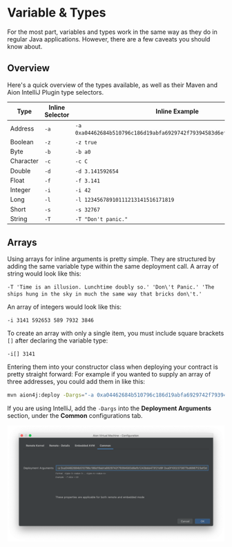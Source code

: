 # Variable & Types

For the most part, variables and types work in the same way as they do in regular Java applications. However, there are a few caveats you should know about.

## Overview

Here's a quick overview of the types available, as well as their Maven and Aion IntelliJ Plugin type selectors.

| Type | Inline Selector | Inline Example |
| ---- | -------- | ------- |
| Address | `-a` | `-a 0xa04462684b510796c186d19abfa6929742f79394583d6efb1243bbb473f21d9f` |
| Boolean | `-z` | `-z true` |
| Byte | `-b` | `-b a0` |
| Character | `-c` | `-c C` |
| Double | `-d` | `-d 3.141592654` |
| Float | `-f` | `-f 3.141` |
| Integer | `-i` | `-i 42` |
| Long | `-l` | `-l 12345678910111213141516171819` |
| Short | `-s` | `-s 32767` |
| String | `-T` | `-T "Don't panic."` |

## Arrays

Using arrays for inline arguments is pretty simple. They are structured by adding the same variable type within the same deployment call. A array of string would look like this:

```text
-T 'Time is an illusion. Lunchtime doubly so.' 'Don\'t Panic.' 'The ships hung in the sky in much the same way that bricks don\'t.'
```

An array of integers would look like this:

```text
-i 3141 592653 589 7932 3846
```

To create an array with only a single item, you must include square brackets `[]` after declaring the variable type:

```text
-i[] 3141
```

Entering them into your constructor class when deploying your contract is pretty straight forward: For example if you wanted to supply an array of three addresses, you could add them in like this:

```bash
mvn aion4j:deploy -Dargs="-a 0xa04462684b510796c186d19abfa6929742f79394583d6efb1243bbb473f21d9f 0xa0f1002373877bd6987f23af0daa97f5d886d591cf308408cb396eda44f3456e 0xa08ff81385e37fa8a7a3ab045ac0d25187fdfbae58ae54cc5ab44d90cdac6648"
```

If you are using IntelliJ, add the `-Dargs` into the **Deployment Arguments** section, under the **Common** configurations tab.

![Array Deployment Arguments](/aion-virtual-machine/images/array-deployment-arguments.png)
